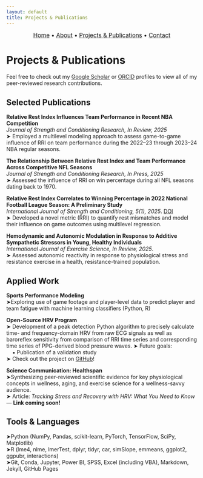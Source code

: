 ```yaml
---
layout: default
title: Projects & Publications
---
```


<div style="text-align:center; font-size: 1.1em; margin-bottom: 1.5em;">
  <a href="/">Home</a> • 
  <a href="/about">About</a> • 
  <a href="/projects">Projects & Publications</a> • 
  <a href="/contact">Contact</a>
</div>

# Projects & Publications

Feel free to check out my [Google Scholar](https://scholar.google.com/citations?user=GMi1gHsAAAAJ&hl=en) or [ORCID](https://orcid.org/0009-0001-1381-0868) profiles to view all of my peer-reviewed research contributions.

## Selected Publications

**Relative Rest Index Influences Team Performance in Recent NBA Competition**  
_Journal of Strength and Conditioning Research, In Review, 2025_  
➤ Employed a multilevel modeling approach to assess game-to-game influence of RRI on team performance during the 2022–23 through 2023–24 NBA regular seasons.

**The Relationship Between Relative Rest Index and Team Performance Across Competitive NFL Seasons**  
_Journal of Strength and Conditioning Research, In Press, 2025_  
➤ Assessed the influence of RRI on win percentage during all NFL seasons dating back to 1970.

**Relative Rest Index Correlates to Winning Percentage in 2022 National Football League Season: A Preliminary Study**  
_International Journal of Strength and Conditioning, 5(1), 2025_. [DOI](https://doi.org/10.47206/ijsc.v5i1.403)    
➤ Developed a novel metric (RRI) to quantify rest mismatches and model their influence on game outcomes using multilevel regression.

**Hemodynamic and Autonomic Modulation in Response to Additive Sympathetic Stressors in Young, Healthy Individuals**  
_International Journal of Exercise Science, In Review, 2025_.  
➤ Assessed autonomic reactivity in response to physiological stress and resistance exercise in a health, resistance-trained population. 

## Applied Work
**Sports Performance Modeling**  
  ➤Exploring use of game footage and player-level data to predict player and team fatigue with machine learning classifiers (Python, R)

**Open-Source HRV Program**  
➤ Development of a peak detection Python algorithm to precisely calculate time- and frequency-domain HRV from raw ECG signals as well as baroreflex sensitivity from comparison of RRI time series and corresponding time series of PPG-derived blood pressure waves. 
➤ Future goals:<br>
&nbsp;&nbsp;&nbsp;&nbsp;▪ Publication of a validation study<br>
➤ Check out the project on [GitHub](https://github.com/apinzone/OS_HRV/)!

**Science Communication: Healthspan**  
  ➤Synthesizing peer-reviewed scientific evidence for key physiological concepts in wellness, aging, and exercise science for a wellness-savvy audience.  
  ➤ Article: *Tracking Stress and Recovery with HRV: What You Need to Know* &mdash; **Link coming soon!**

## Tools & Languages
➤Python (NumPy, Pandas, scikit-learn, PyTorch, TensorFlow, SciPy, Matplotlib)  
➤R (lme4, nlme, lmerTest, dplyr, tidyr, car, simSlope, emmeans, ggplot2, ggpubr, interactions)  
➤Git, Conda, Jupyter, Power BI, SPSS, Excel (including VBA), Markdown, Jekyll, GitHub Pages
